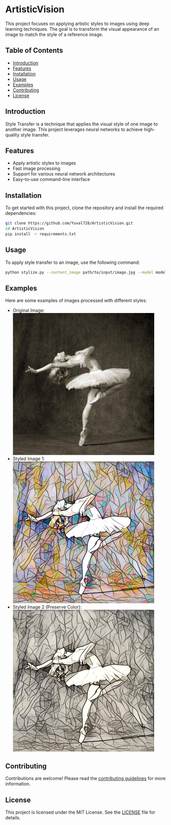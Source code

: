 # ArtisticVision

This project focuses on applying artistic styles to images using deep learning techniques. The goal is to transform the visual appearance of an image to match the style of a reference image.

## Table of Contents
- [Introduction](#introduction)
- [Features](#features)
- [Installation](#installation)
- [Usage](#usage)
- [Examples](#examples)
- [Contributing](#contributing)
- [License](#license)

## Introduction
Style Transfer is a technique that applies the visual style of one image to another image. This project leverages neural networks to achieve high-quality style transfer.

## Features
- Apply artistic styles to images
- Fast image processing
- Support for various neural network architectures
- Easy-to-use command-line interface

## Installation
To get started with this project, clone the repository and install the required dependencies:

```bash
git clone https://github.com/Yuval728/ArtisticVision.git
cd ArtisticVision
pip install -r requirements.txt
```

## Usage
To apply style transfer to an image, use the following command:

```bash
python stylize.py --content_image path/to/input/image.jpg --model model/model.pt --output_image path/to/output/image.jpg --preserve_color   
```

## Examples
Here are some examples of images processed with different styles:

- Original Image: [![Original Image](assests/dancing.jpg)](assests/dancing.jpg)
- Styled Image 1: [![Styled Image 1](assests/output.jpg)](assests/output.jpg)
- Styled Image 2 (Preserve Color): [![Styled Image 2](assests/output_color.jpg)](assests/output_color.jpg)

## Contributing
Contributions are welcome! Please read the [contributing guidelines](CONTRIBUTING.md) for more information.

## License
This project is licensed under the MIT License. See the [LICENSE](LICENSE) file for details.
